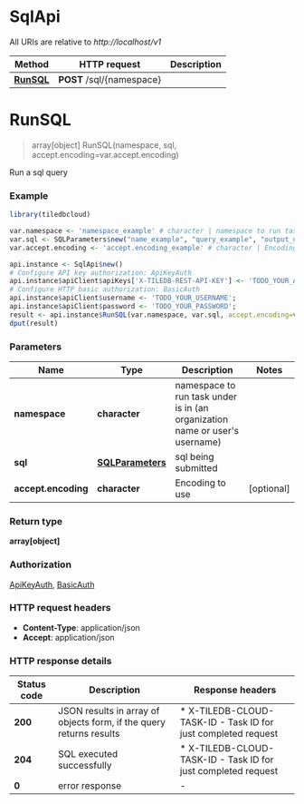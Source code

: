 # SqlApi

All URIs are relative to *http://localhost/v1*

Method | HTTP request | Description
------------- | ------------- | -------------
[**RunSQL**](SqlApi.md#RunSQL) | **POST** /sql/{namespace} | 


# **RunSQL**
> array[object] RunSQL(namespace, sql, accept.encoding=var.accept.encoding)



Run a sql query

### Example
```R
library(tiledbcloud)

var.namespace <- 'namespace_example' # character | namespace to run task under is in (an organization name or user's username)
var.sql <- SQLParameters$new("name_example", "query_example", "output_uri_example") # SQLParameters | sql being submitted
var.accept.encoding <- 'accept.encoding_example' # character | Encoding to use

api.instance <- SqlApi$new()
# Configure API key authorization: ApiKeyAuth
api.instance$apiClient$apiKeys['X-TILEDB-REST-API-KEY'] <- 'TODO_YOUR_API_KEY';
# Configure HTTP basic authorization: BasicAuth
api.instance$apiClient$username <- 'TODO_YOUR_USERNAME';
api.instance$apiClient$password <- 'TODO_YOUR_PASSWORD';
result <- api.instance$RunSQL(var.namespace, var.sql, accept.encoding=var.accept.encoding)
dput(result)
```

### Parameters

Name | Type | Description  | Notes
------------- | ------------- | ------------- | -------------
 **namespace** | **character**| namespace to run task under is in (an organization name or user&#39;s username) | 
 **sql** | [**SQLParameters**](SQLParameters.md)| sql being submitted | 
 **accept.encoding** | **character**| Encoding to use | [optional] 

### Return type

**array[object]**

### Authorization

[ApiKeyAuth](../README.md#ApiKeyAuth), [BasicAuth](../README.md#BasicAuth)

### HTTP request headers

 - **Content-Type**: application/json
 - **Accept**: application/json

### HTTP response details
| Status code | Description | Response headers |
|-------------|-------------|------------------|
| **200** | JSON results in array of objects form, if the query returns results |  * X-TILEDB-CLOUD-TASK-ID - Task ID for just completed request <br>  |
| **204** | SQL executed successfully |  * X-TILEDB-CLOUD-TASK-ID - Task ID for just completed request <br>  |
| **0** | error response |  -  |


